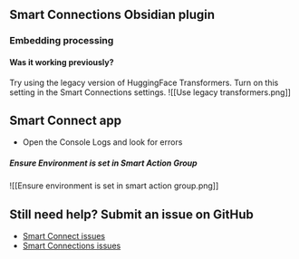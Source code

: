 ## Smart Connections Obsidian plugin
### Embedding processing
#### Was it working previously?
Try using the legacy version of HuggingFace Transformers. Turn on this setting in the Smart Connections settings.
![[Use legacy transformers.png]]

## Smart Connect app
- Open the Console Logs and look for errors

##### Ensure Environment is set in Smart Action Group
![[Ensure environment is set in smart action group.png]]

## Still need help? Submit an issue on GitHub
- [Smart Connect issues](https://github.com/brianpetro/obsidian-smart-connections/issues)
- [Smart Connections issues](https://github.com/brianpetro/smart-connect/issues)